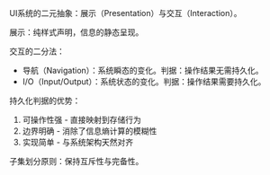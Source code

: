 UI系统的二元抽象：展示（Presentation）与交互（Interaction）。

展示：纯样式声明，信息的静态呈现。

交互的二分法：
- 导航（Navigation）：系统瞬态的变化。判据：操作结果无需持久化。
- I/O（Input/Output）：系统状态的变化。判据：操作结果需要持久化。

持久化判据的优势：
1. 可操作性强 - 直接映射到存储行为
2. 边界明确 - 消除了信息熵计算的模糊性
3. 实现简单 - 与系统架构天然对齐

子集划分原则：保持互斥性与完备性。